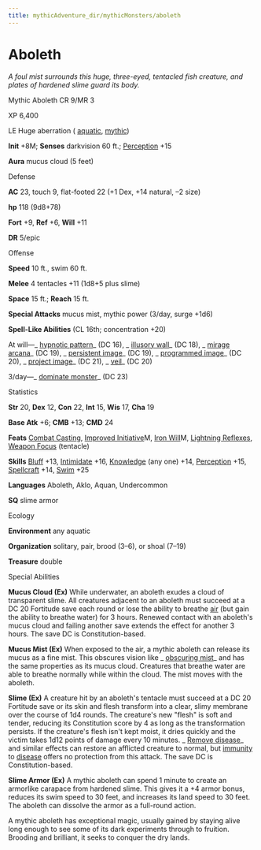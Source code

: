 ```yaml
---
title: mythicAdventure_dir/mythicMonsters/aboleth
---
```

# Aboleth

_A foul mist surrounds this huge, three-eyed, tentacled fish creature, and plates of hardened slime guard its body._

Mythic Aboleth CR 9/MR 3

XP 6,400

LE Huge aberration ( [aquatic](monster_dir/creatureTypes#_aquatic-subtype), [mythic](mythicAdventures/mythicMonsters#_mythic-subtype))

**Init** +8M; **Senses** darkvision 60 ft.; [Perception](skill_dir/perception#_perception) +15

**Aura** mucus cloud (5 feet)

Defense

**AC** 23, touch 9, flat-footed 22 (+1 Dex, +14 natural, –2 size)

**hp** 118 (9d8+78)

**Fort** +9, **Ref** +6, **Will** +11

**DR** 5/epic

Offense

**Speed** 10 ft., swim 60 ft.

**Melee** 4 tentacles +11 (1d8+5 plus slime)

**Space** 15 ft.; **Reach** 15 ft.

**Special Attacks** mucus mist, mythic power (3/day, surge +1d6)

**Spell-Like Abilities** (CL 16th; concentration +20)

At will—_ [hypnotic pattern](spell_dir/hypnoticPattern#_hypnotic-pattern)_ (DC 16), _ [illusory wall](spells/illusoryWall#_illusory-wall)_ (DC 18), _ [mirage arcana](spell_dir/mirageArcana#_mirage-arcana)_ (DC 19), _ [persistent image](spells/persistentImage#_persistent-image)_ (DC 19), _ [programmed image](spell_dir/programmedImage#_programmed-image)_ (DC 20), _ [project image](spells/projectImage#_project-image)_ (DC 21), _ [veil](spell_dir/veil#_veil)_ (DC 20)

3/day—_ [dominate monster](spell_dir/dominateMonster#_dominate-monster)_ (DC 23)

Statistics

**Str** 20, **Dex** 12, **Con** 22, **Int** 15, **Wis** 17, **Cha** 19

**Base Atk** +6; **CMB** +13; **CMD** 24

**Feats** [Combat Casting](feats#_combat-casting), [Improved Initiative](mythicAdventures/mythicFeats#_improved-initiative-mythic)M, [Iron Will](mythicAdventure_dir/mythicFeats#_iron-will-mythic)M, [Lightning Reflexes](feats#_lightning-reflexes), [Weapon Focus](feats#_weapon-focus) (tentacle)

**Skills** [Bluff](skills/bluff#_bluff) +13, [Intimidate](skill_dir/intimidate#_intimidate) +16, [Knowledge](skills/knowledge#_knowledge) (any one) +14, [Perception](skill_dir/perception#_perception) +15, [Spellcraft](skills/spellcraft#_spellcraft) +14, [Swim](skill_dir/swim#_swim) +25

**Languages** Aboleth, Aklo, Aquan, Undercommon

**SQ** slime armor

Ecology

**Environment** any aquatic

**Organization** solitary, pair, brood (3–6), or shoal (7–19)

**Treasure** double

Special Abilities

**Mucus Cloud (Ex)** While underwater, an aboleth exudes a cloud of transparent slime. All creatures adjacent to an aboleth must succeed at a DC 20 Fortitude save each round or lose the ability to breathe [air](monsters/creatureTypes#_air-subtype) (but gain the ability to breathe water) for 3 hours. Renewed contact with an aboleth's mucus cloud and failing another save extends the effect for another 3 hours. The save DC is Constitution-based.

**Mucus Mist (Ex)** When exposed to the air, a mythic aboleth can release its mucus as a fine mist. This obscures vision like _ [obscuring mist](spell_dir/obscuringMist#_obscuring-mist)_ and has the same properties as its mucus cloud. Creatures that breathe water are able to breathe normally while within the cloud. The mist moves with the aboleth.

**Slime (Ex)** A creature hit by an aboleth's tentacle must succeed at a DC 20 Fortitude save or its skin and flesh transform into a clear, slimy membrane over the course of 1d4 rounds. The creature's new "flesh" is soft and tender, reducing its Constitution score by 4 as long as the transformation persists. If the creature's flesh isn't kept moist, it dries quickly and the victim takes 1d12 points of damage every 10 minutes. _ [Remove disease](spells/removeDisease#_remove-disease)_ and similar effects can restore an afflicted creature to normal, but [immunity](monster_dir/universalMonsterRules#_immunity) to [disease](monsters/universalMonsterRules#_disease) offers no protection from this attack. The save DC is Constitution-based.

**Slime Armor (Ex)** A mythic aboleth can spend 1 minute to create an armorlike carapace from hardened slime. This gives it a +4 armor bonus, reduces its swim speed to 30 feet, and increases its land speed to 30 feet. The aboleth can dissolve the armor as a full-round action.

A mythic aboleth has exceptional magic, usually gained by staying alive long enough to see some of its dark experiments through to fruition. Brooding and brilliant, it seeks to conquer the dry lands.

